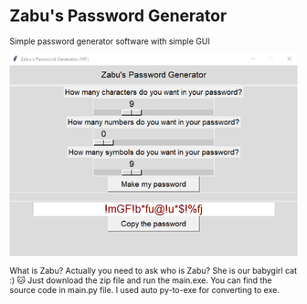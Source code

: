 # Zabu's Password Generator
Simple password generator software with simple GUI

![Zabu's Password Generator](https://raw.githubusercontent.com/firatsakar/zabu-s-password-generator/main/screenshot.PNG)


What is Zabu? Actually you need to ask who is Zabu? She is our babygirl cat :) 🐱‍
Just download the zip file and run the main.exe. You can find the source code in main.py file. I used auto py-to-exe for converting to exe.

